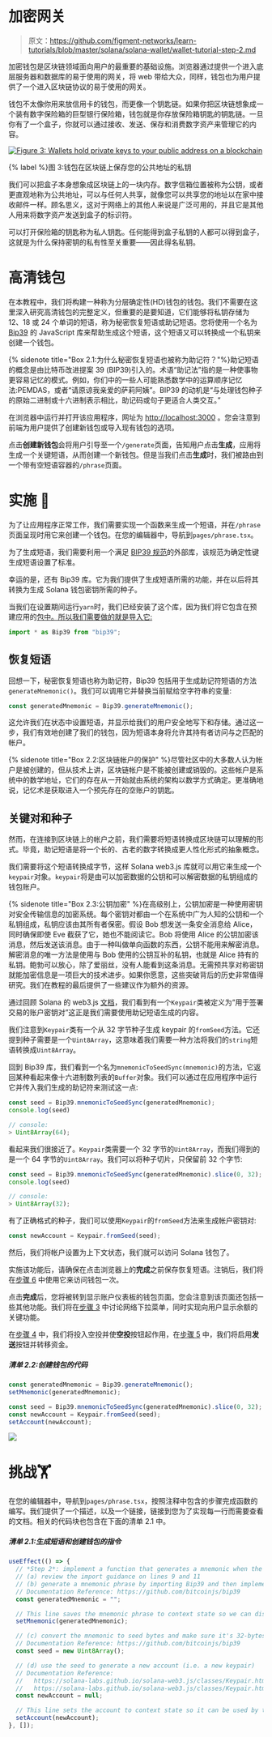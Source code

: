 # 加密网关

> 原文：<https://github.com/figment-networks/learn-tutorials/blob/master/solana/solana-wallet/wallet-tutorial-step-2.md>

加密钱包是区块链领域面向用户的最重要的基础设施。浏览器通过提供一个进入底层服务器和数据库的易于使用的网关，将 web 带给大众，同样，钱包也为用户提供了一个进入区块链协议的易于使用的网关。

钱包不太像你用来放信用卡的钱包，而更像一个钥匙链。如果你把区块链想象成一个装有数字保险箱的巨型银行保险箱，钱包就是你存放保险箱钥匙的钥匙链。一旦你有了一个盒子，你就可以通过接收、发送、保存和消费数字资产来管理它的内容。

[![Figure 3: Wallets hold private keys to your public address on a blockchain](img/ab529ed914c3348b5f31549291ffb291.png)](https://raw.githubusercontent.com/figment-networks/learn-tutorials/master/solana/solana-wallet/assets/safe.jpeg?raw=true)

{% label %}图 3:钱包在区块链上保存您的公共地址的私钥

我们可以把盒子本身想象成区块链上的一块内存。数字信箱位置被称为公钥，或者更直观地称为公共地址，可以与任何人共享，就像您可以共享您的地址以在家中接收邮件一样。顾名思义，这对于网络上的其他人来说是广泛可用的，并且它是其他人用来将数字资产发送到盒子的标识符。

可以打开保险箱的钥匙称为私人钥匙。任何能得到盒子私钥的人都可以得到盒子，这就是为什么保持密钥的私有性至关重要——因此得名私钥。

# 高清钱包

在本教程中，我们将构建一种称为分层确定性(HD)钱包的钱包。我们不需要在这里深入研究高清钱包的完整定义，但重要的是要知道，它们能够将私钥存储为 12、18 或 24 个单词的短语，称为秘密恢复短语或助记短语。您将使用一个名为 [Bip39](https://github.com/bitcoinjs/bip39) 的 JavaScript 库来帮助生成这个短语，这个短语又可以转换成一个私钥来创建一个钱包。

{% sidenote title="Box 2.1:为什么秘密恢复短语也被称为助记符？"%}助记短语的概念是由比特币改进提案 39 (BIP39)引入的。术语“助记法”指的是一种使事物更容易记忆的模式。例如，你们中的一些人可能熟悉数学中的运算顺序记忆法:PEMDAS，或者“请原谅我亲爱的萨莉阿姨”。BIP39 的动机是“与处理钱包种子的原始二进制或十六进制表示相比，助记码或句子更适合人类交互。”

在浏览器中运行并打开该应用程序，网址为 [http://localhost:3000](http://localhost:3000) 。您会注意到前端为用户提供了创建新钱包或导入现有钱包的选项。

点击**创建新钱包**会将用户引导至一个`/generate`页面，告知用户点击**生成**，应用将生成一个关键短语，从而创建一个新钱包。但是当我们点击**生成**时，我们被路由到一个带有空短语容器的`/phrase`页面。

# 实施 <g-emoji class="g-emoji" alias="jigsaw" fallback-src="https://github.githubassets.cimg/icons/emoji/unicode/1f9e9.png">🧩</g-emoji>

为了让应用程序正常工作，我们需要实现一个函数来生成一个短语，并在`/phrase`页面呈现时用它来创建一个钱包。在您的编辑器中，导航到`pages/phrase.tsx`。

为了生成短语，我们需要利用一个满足 [BIP39 规范](https://github.com/bitcoin/bips/blob/master/bip-0039.mediawiki)的外部库，该规范为确定性键生成短语设置了标准。

幸运的是，还有 Bip39 库。它为我们提供了生成短语所需的功能，并在以后将其转换为生成 Solana 钱包密钥所需的种子。

当我们在设置期间运行`yarn`时，我们已经安装了这个库，因为我们将它包含在预建应用的[包中。所以我们需要做的就是导入它:](https://github.com/figment-networks/wallet-tutorial/blob/main/package.json)

```js
import * as Bip39 from "bip39";
```

## 恢复短语

回想一下，秘密恢复短语也称为助记符，Bip39 包括用于生成助记符短语的方法`generateMnemonic()`。我们可以调用它并替换当前赋给空字符串的变量:

```js
const generatedMnemonic = Bip39.generateMnemonic();
```

这允许我们在状态中设置短语，并显示给我们的用户安全地写下和存储。通过这一步，我们有效地创建了我们的钱包，因为短语本身将允许其持有者访问与之匹配的帐户。

{% sidenote title="Box 2.2:区块链帐户的保护" %}尽管社区中的大多数人认为帐户是被创建的，但从技术上讲，区块链帐户是不能被创建或销毁的。这些帐户是系统中的数学地址，它们的存在从一开始就由系统的架构以数学方式确定。更准确地说，记忆术是获取进入一个预先存在的空账户的钥匙。

## 关键对和种子

然而，在连接到区块链上的帐户之前，我们需要将短语转换成区块链可以理解的形式。毕竟，助记短语是将一个长的、古老的数字转换成更人性化形式的抽象概念。

我们需要将这个短语转换成字节，这样 Solana web3.js 库就可以用它来生成一个`keypair`对象。`keypair`将是由可以加密数据的公钥和可以解密数据的私钥组成的钱包账户。

{% sidenote title="Box 2.3:公钥加密" %}在高级别上，公钥加密是一种使用密钥对安全传输信息的加密系统。每个密钥对都由一个在系统中广为人知的公钥和一个私钥组成，私钥应该由其所有者保密。假设 Bob 想发送一条安全消息给 Alice，同时确保即使 Eve 截获了它，她也不能阅读它。Bob 将使用 Alice 的公钥加密该消息，然后发送该消息。由于一种叫做单向函数的东西，公钥不能用来解密消息。解密消息的唯一方法是使用与 Bob 使用的公钥互补的私钥，也就是 Alice 持有的私钥。鲍勃可以放心，除了爱丽丝，没有人能看到这条消息。无需预共享对称密钥就能加密信息是一项巨大的技术进步。如果你愿意，这些突破背后的历史非常值得研究。我们在教程的最后提供了一些建议作为额外的资源。

通过回顾 Solana 的 web3.js [文档](https://solana-labs.github.io/solana-web3.js/index.html)，我们看到有一个`Keypair`类被定义为“用于签署交易的账户密钥对”这正是我们需要使用助记短语生成的内容。

我们注意到`Keypair`类有一个从 32 字节种子生成 keypair 的`fromSeed`方法。它还提到种子需要是一个`Uint8Array`，这意味着我们需要一种方法将我们的`string`短语转换成`Uint8Array`。

回到 Bip39 库，我们看到一个名为`mnemonicToSeedSync(mnemonic)`的方法，它返回某种看起来像十六进制数列表的`Buffer`对象。我们可以通过在应用程序中运行它并传入我们生成的助记符来测试这一点:

```js
const seed = Bip39.mnemonicToSeedSync(generatedMnemonic);
console.log(seed)

// console:
> Uint8Array(64);
```

看起来我们很接近了。`Keypair`类需要一个 32 字节的`Uint8Array`，而我们得到的是一个 64 字节的`Uint8Array`。我们可以将种子切片，只保留前 32 个字节:

```js
const seed = Bip39.mnemonicToSeedSync(generatedMnemonic).slice(0, 32);
console.log(seed)

// console:
> Uint8Array(32);
```

有了正确格式的种子，我们可以使用`Keypair`的`fromSeed`方法来生成帐户密钥对:

```js
const newAccount = Keypair.fromSeed(seed);
```

然后，我们将帐户设置为上下文状态，我们就可以访问 Solana 钱包了。

实施该功能后，请确保在点击浏览器上的**完成**之前保存恢复短语。注销后，我们将在[步骤 6](https://learn.figment.io/tutorials/solana-wallet-step-6) 中使用它来访问钱包一次。

点击**完成**后，您将被转到显示账户仪表板的钱包页面。您会注意到该页面还包括一些其他功能。我们将在[步骤 3](https://learn.figment.io/tutorials/solana-wallet-step-3) 中讨论网络下拉菜单，同时实现向用户显示余额的关键功能。

在[步骤 4](https://learn.figment.io/tutorials/solana-wallet-step-4) 中，我们将投入空投并使**空投**按钮起作用，在[步骤 5](https://learn.figment.io/tutorials/solana-wallet-step-5) 中，我们将启用**发送**按钮并转移资金。

##### *清单 2.2:创建钱包的代码*

```js
const generatedMnemonic = Bip39.generateMnemonic();
setMnemonic(generatedMnemonic);

const seed = Bip39.mnemonicToSeedSync(generatedMnemonic).slice(0, 32);
const newAccount = Keypair.fromSeed(seed);
setAccount(newAccount);
```

![](img/97f4fb3e14e8ba799f5b077f5241e46c.png)

# 挑战<g-emoji class="g-emoji" alias="weight_lifting" fallback-src="https://github.githubassets.cimg/icons/emoji/unicode/1f3cb.png">🏋️</g-emoji>

在您的编辑器中，导航到`pages/phrase.tsx`，按照注释中包含的步骤完成函数的编写。我们提供了一个描述，以及一个链接，链接到您为了实现每一行而需要查看的文档。相关的代码块也包含在下面的清单 2.1 中。

##### *清单 2.1:生成短语和创建钱包的指令*

```js
useEffect(() => {
  // *Step 2*: implement a function that generates a mnemonic when the page renders, and uses it to create a wallet (i.e. account)
  // (a) review the import guidance on lines 9 and 11
  // (b) generate a mnemonic phrase by importing Bip39 and then implementing the appropriate method on the imported Bip39 instance
  // Documentation Reference: https://github.com/bitcoinjs/bip39
  const generatedMnemonic = "";

  // This line saves the mnemonic phrase to context state so we can display it for the wallet user to copy
  setMnemonic(generatedMnemonic);

  // (c) convert the mnemonic to seed bytes and make sure it's 32-bytes (Hint: console log the seed to see how many bytes you have vs how many you need)
  // Documentation Reference: https://github.com/bitcoinjs/bip39
  const seed = new Uint8Array();

  // (d) use the seed to generate a new account (i.e. a new keypair)
  // Documentation Reference:
  //   https://solana-labs.github.io/solana-web3.js/classes/Keypair.html
  //   https://solana-labs.github.io/solana-web3.js/classes/Keypair.html#fromSeed
  const newAccount = null;

  // This line sets the account to context state so it can be used by the app
  setAccount(newAccount);
}, []);
```